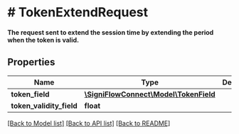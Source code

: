 # # TokenExtendRequest

#### The request sent to extend the session time by extending the period when the token is valid.

## Properties

Name | Type | Description | Notes
------------ | ------------- | ------------- | -------------
**token_field** | [**\SigniFlowConnect\Model\TokenField**](TokenField.md) |  |
**token_validity_field** | **float** |  |

[[Back to Model list]](../../README.md#models) [[Back to API list]](../../README.md#endpoints) [[Back to README]](../../README.md)
